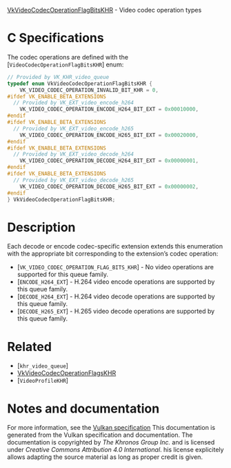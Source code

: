 [VkVideoCodecOperationFlagBitsKHR](https://www.khronos.org/registry/vulkan/specs/1.3-extensions/man/html/VkVideoCodecOperationFlagBitsKHR.html) - Video codec operation types

# C Specifications
The codec operations are defined with the
[`VideoCodecOperationFlagBitsKHR`] enum:
```c
// Provided by VK_KHR_video_queue
typedef enum VkVideoCodecOperationFlagBitsKHR {
    VK_VIDEO_CODEC_OPERATION_INVALID_BIT_KHR = 0,
#ifdef VK_ENABLE_BETA_EXTENSIONS
  // Provided by VK_EXT_video_encode_h264
    VK_VIDEO_CODEC_OPERATION_ENCODE_H264_BIT_EXT = 0x00010000,
#endif
#ifdef VK_ENABLE_BETA_EXTENSIONS
  // Provided by VK_EXT_video_encode_h265
    VK_VIDEO_CODEC_OPERATION_ENCODE_H265_BIT_EXT = 0x00020000,
#endif
#ifdef VK_ENABLE_BETA_EXTENSIONS
  // Provided by VK_EXT_video_decode_h264
    VK_VIDEO_CODEC_OPERATION_DECODE_H264_BIT_EXT = 0x00000001,
#endif
#ifdef VK_ENABLE_BETA_EXTENSIONS
  // Provided by VK_EXT_video_decode_h265
    VK_VIDEO_CODEC_OPERATION_DECODE_H265_BIT_EXT = 0x00000002,
#endif
} VkVideoCodecOperationFlagBitsKHR;
```

# Description
Each decode or encode codec-specific extension extends this enumeration with
the appropriate bit corresponding to the extension’s codec operation:
- [`VK_VIDEO_CODEC_OPERATION_FLAG_BITS_KHR`] - No video operations are supported for this queue family.
- [`ENCODE_H264_EXT`] - H.264 video encode operations are supported by this queue family.
- [`DECODE_H264_EXT`] - H.264 video decode operations are supported by this queue family.
- [`DECODE_H265_EXT`] - H.265 video decode operations are supported by this queue family.

# Related
- [`khr_video_queue`]
- [VkVideoCodecOperationFlagsKHR]()
- [`VideoProfileKHR`]

# Notes and documentation
For more information, see the [Vulkan specification](https://www.khronos.org/registry/vulkan/specs/1.3-extensions/html/vkspec.html)
This documentation is generated from the Vulkan specification and documentation.
The documentation is copyrighted by *The Khronos Group Inc.* and is licensed under *Creative Commons Attribution 4.0 International*.
his license explicitely allows adapting the source material as long as proper credit is given.
        